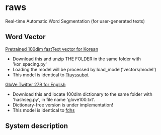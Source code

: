 # raws
Real-time Automatic Word Segmentation (for user-generated texts)

## Word Vector 
[Pretrained 100dim fastText vector for Korean](https://drive.google.com/open?id=1jHbjOcnaLourFzNuP47yGQVhBTq6Wgor)
* Download this and unzip THE FOLDER in the same folder with 'kor_spacing.py' 
* Loading the model will be processed by load_model('vectors/model')
* This model is identical to [Ttuyssubot](https://github.com/warnikchow/ttuyssubot)

[GloVe Twitter 27B for English](http://nlp.stanford.edu/data/glove.twitter.27B.zip)
* Download this and locate 100dim dictionary to the same folder with 'hashseg.py', in file name 'glove100.txt'.
* Dictionary-free version is under implementation!
* This model is identical to [fdhs](https://github.com/warnikchow/fdhs)

## System description
